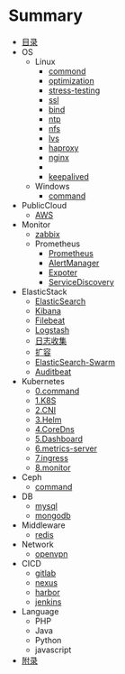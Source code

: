 # Summary

* [目录](SUMMARY.md)
* OS
    * Linux
        * [commond](book/os/linux/command.md)
        * [optimization](book/os/linux/optimization.md)
        * [stress-testing](book/os/linux/stress-testing.md)
        * [ssl](book/os/linux/ssl.md)
        * [bind](book/os/linux/bind.md)
        * [ntp](book/os/linux/ntp.md)
        * [nfs](book/os/linux/nfs.md)
        * [lvs](book/os/linux/lvs.md)
        * [haproxy](book/os/linux/haproxy.md)
        * [nginx](book/os/linux/nginx.md)
        * 
        * [keepalived](book/os/linux/keepalived.md)
    * Windows
        * [command](book/os/windows/command.md)
* PublicCloud
    * [AWS](book/public-cloud/aws.md)
* Monitor
    * [zabbix](book/monitor/zabbix.md)
    * Prometheus
        * [Prometheus](book/monitor/prometheus/prometheus.md)
        * [AlertManager](book/monitor/prometheus/alertmanager.md)
        * [Expoter](book/monitor/prometheus/exporter.md)
        * [ServiceDiscovery](book/monitor/prometheus/service_discovery.md)
* ElasticStack
    * [ElasticSearch](book/elasticstack/elasticsearch.md)
    * [Kibana](book/elasticstack/kibana.md)
    * [Filebeat](book/elasticstack/filebeat.md)
    * [Logstash](book/elasticstack/logstash.md)
    * [日志收集](book/elasticstack/日志收集.md)
    * [扩容](book/elasticstack/扩容.md)
    * [ElasticSearch-Swarm](book/elasticstack/ElasticSearch-Swarm.md)
    * [Auditbeat](book/elasticstack/auditbeat.md)
* Kubernetes
    * [0.command](book/kubernetes/command.md)
    * [1.K8S](book/kubernetes/k8s.md)
    * [2.CNI](book/kubernetes/cni.md)
    * [3.Helm](book/kubernetes/helm.md)
    * [4.CoreDns](book/kubernetes/coredns.md)
    * [5.Dashboard](book/kubernetes/dashboard.md)
    * [6.metrics-server](book/kubernetes/metrics-server.md)
    * [7.ingress](book/kubernetes/ingress.md)
    * [8.monitor](book/kubernetes/monitor.md)
* Ceph
    * [command](book/ceph/command.md)
* DB
    * [mysql](book/db/mysql.md)
    * [mongodb](book/db/mongodb.md)
* Middleware
    * [redis](book/middleware/redis.md)
* Network
    * [openvpn](book/network/openvpn.md)
* CICD
    * [gitlab](book/cicd/gitlab.md)
    * [nexus](book/cicd/nexus.md)
    * [harbor](book/cicd/harbor.md)
    * [jenkins](book/cicd/jenkins.md)
* Language
    * PHP
    * Java
    * Python
    * javascript
* [附录](README.md)

